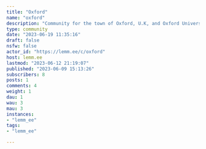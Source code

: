```yaml
---
title: "Oxford" 
name: "oxford"
description: "Community for the town of Oxford, U.K, and Oxford University."
type: community
date: "2023-06-19 11:35:16"
draft: false
nsfw: false
actor_id: "https://lemm.ee/c/oxford"
host: lemm.ee
lastmod: "2023-06-12 21:19:07"
published: "2023-06-09 15:13:26"
subscribers: 8
posts: 1
comments: 4
weight: 1
dau: 1
wau: 3
mau: 3
instances:
- "lemm_ee"
tags: 
- "lemm_ee"

---
```


